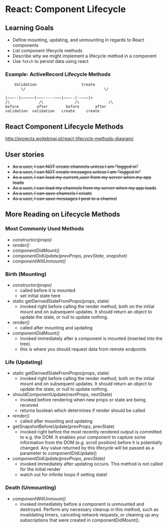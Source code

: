 # React: Component Lifecycle

## Learning Goals

* Define mounting, updating, and unmounting in regards to React components
* List component lifecycle methods
* Describe why we might implement a lifecycle method in a component
* Use `fetch` to persist data using react


### Example: ActiveRecord Lifecycle Methods

```
    Validation			          Create
	   \/						            \/

|———--|——————|———-----———|———--|--———|>
/\ 		       /\		       /\		      /\
before		  after	       before	    after
validation	validation	 create	    create
```

## React Component Lifecycle Methods
http://projects.wojtekmaj.pl/react-lifecycle-methods-diagram/


## User stories

* ~~As a user, I can NOT create channels unless I am "logged in"~~
* ~~As a user, I can NOT create messages unless I am "logged in"~~
* ~~As a user, I can load my current_user from my server when my app loads~~
* ~~As a user, I can load my channels from my server when my app loads~~
* ~~As a user, I can save channels I create~~
* ~~As a user, I can save messages I post to a channel~~























## More Reading on Lifecycle Methods
### Most Commonly Used Methods
- *constructor(props)*
- *render()*
- *componentDidMount()*
- *componentDidUpdate(prevProps, prevState, snapshot)*
- *componentWillUnmount()*

### Birth (Mounting)
- *constructor(props)*
  - called before it is mounted
  - set initial state here
- static getDerivedStateFromProps(props, state)
  - invoked right before calling the render method, both on the initial mount and on subsequent updates. It should return an object to update the state, or null to update nothing.
- *render()*
  - called after mounting and updating
- *componentDidMount()*
  - invoked immediately after a component is mounted (inserted into the tree).
  - this is where you should request data from remote endpoints

### Life (Updating)
- static getDerivedStateFromProps(props, state)
  - invoked right before calling the render method, both on the initial mount and on subsequent updates. It should return an object to update the state, or null to update nothing.
- shouldComponentUpdate(nextProps, nextState)
  - invoked before rendering when new props or state are being received
  - returns boolean which determines if render should be called
- *render()*
  - called after mounting and updating
- getSnapshotBeforeUpdate(prevProps, prevState)
  - invoked right before the most recently rendered output is committed to e.g. the DOM. It enables your component to capture some information from the DOM (e.g. scroll position) before it is potentially changed. Any value returned by this lifecycle will be passed as a parameter to componentDidUpdate()
- *componentDidUpdate(prevProps, prevState)*
  - invoked immediately after updating occurs. This method is not called for the initial render
  - watch out for infinite loops if setting state!

### Death (Unmounting)
- *componentWillUnmount()*
  -  invoked immediately before a component is unmounted and destroyed. Perform any necessary cleanup in this method, such as invalidating timers, canceling network requests, or cleaning up any subscriptions that were created in componentDidMount().

